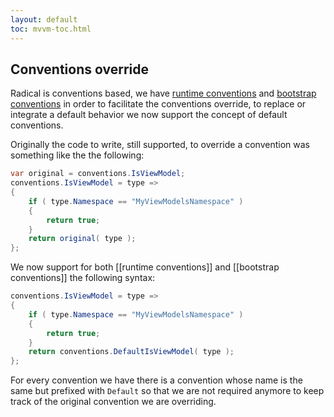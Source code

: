 ```yaml
---
layout: default
toc: mvvm-toc.html
---
```

## Conventions override

Radical is conventions based, we have [runtime conventions](/../runtime-conventions) and [bootstrap conventions](../bootstrap-conventions) in order to facilitate the conventions override, to replace or integrate a default behavior we now support the concept of default conventions.

Originally the code to write, still supported, to override a convention was something like the the following:

```csharp
var original = conventions.IsViewModel;
conventions.IsViewModel = type => 
{
    if ( type.Namespace == "MyViewModelsNamespace" ) 
    {
        return true;
    }
    return original( type );
};
```

We now support for both [[runtime conventions]] and [[bootstrap conventions]] the following syntax:

```csharp
conventions.IsViewModel = type => 
{
    if ( type.Namespace == "MyViewModelsNamespace" ) 
    {
        return true;
    }
    return conventions.DefaultIsViewModel( type );
};
```

For every convention we have there is a convention whose name is the same but prefixed with `Default` so that we are not required anymore to keep track of the original convention we are overriding.